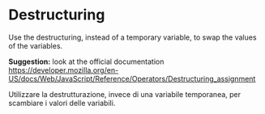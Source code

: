 # Destructuring

Use the destructuring, instead of a temporary variable, to swap the values of the variables.

**Suggestion:** look at the official documentation [<https://developer.mozilla.org/en-US/docs/Web/JavaScript/Reference/Operators/Destructuring_assignment>](https://developer.mozilla.org/en-US/docs/Web/JavaScript/Reference/Operators/Destructuring_assignment)



Utilizzare la destrutturazione, invece di una variabile temporanea, per scambiare i valori delle variabili.